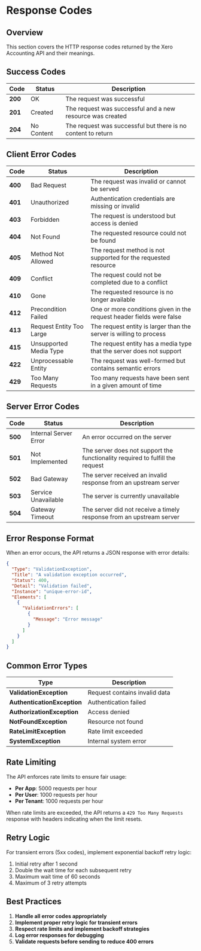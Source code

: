 # Response Codes

## Overview

This section covers the HTTP response codes returned by the Xero Accounting API and their meanings.

## Success Codes

| Code | Status | Description |
|------|--------|-------------|
| **200** | OK | The request was successful |
| **201** | Created | The request was successful and a new resource was created |
| **204** | No Content | The request was successful but there is no content to return |

## Client Error Codes

| Code | Status | Description |
|------|--------|-------------|
| **400** | Bad Request | The request was invalid or cannot be served |
| **401** | Unauthorized | Authentication credentials are missing or invalid |
| **403** | Forbidden | The request is understood but access is denied |
| **404** | Not Found | The requested resource could not be found |
| **405** | Method Not Allowed | The request method is not supported for the requested resource |
| **409** | Conflict | The request could not be completed due to a conflict |
| **410** | Gone | The requested resource is no longer available |
| **412** | Precondition Failed | One or more conditions given in the request header fields were false |
| **413** | Request Entity Too Large | The request entity is larger than the server is willing to process |
| **415** | Unsupported Media Type | The request entity has a media type that the server does not support |
| **422** | Unprocessable Entity | The request was well-formed but contains semantic errors |
| **429** | Too Many Requests | Too many requests have been sent in a given amount of time |

## Server Error Codes

| Code | Status | Description |
|------|--------|-------------|
| **500** | Internal Server Error | An error occurred on the server |
| **501** | Not Implemented | The server does not support the functionality required to fulfill the request |
| **502** | Bad Gateway | The server received an invalid response from an upstream server |
| **503** | Service Unavailable | The server is currently unavailable |
| **504** | Gateway Timeout | The server did not receive a timely response from an upstream server |

## Error Response Format

When an error occurs, the API returns a JSON response with error details:

```json
{
  "Type": "ValidationException",
  "Title": "A validation exception occurred",
  "Status": 400,
  "Detail": "Validation failed",
  "Instance": "unique-error-id",
  "Elements": [
    {
      "ValidationErrors": [
        {
          "Message": "Error message"
        }
      ]
    }
  ]
}
```

## Common Error Types

| Type | Description |
|------|-------------|
| **ValidationException** | Request contains invalid data |
| **AuthenticationException** | Authentication failed |
| **AuthorizationException** | Access denied |
| **NotFoundException** | Resource not found |
| **RateLimitException** | Rate limit exceeded |
| **SystemException** | Internal system error |

## Rate Limiting

The API enforces rate limits to ensure fair usage:

- **Per App**: 5000 requests per hour
- **Per User**: 1000 requests per hour  
- **Per Tenant**: 1000 requests per hour

When rate limits are exceeded, the API returns a `429 Too Many Requests` response with headers indicating when the limit resets.

## Retry Logic

For transient errors (5xx codes), implement exponential backoff retry logic:

1. Initial retry after 1 second
2. Double the wait time for each subsequent retry
3. Maximum wait time of 60 seconds
4. Maximum of 3 retry attempts

## Best Practices

1. **Handle all error codes appropriately**
2. **Implement proper retry logic for transient errors**
3. **Respect rate limits and implement backoff strategies**
4. **Log error responses for debugging**
5. **Validate requests before sending to reduce 400 errors**
